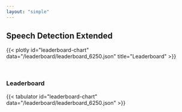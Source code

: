 ```yaml
---
layout: "simple"
---
```


## Speech Detection Extended

{{< plotly id="leaderboard-chart" data="/leaderboard/leaderboard_6250.json" title="Leaderboard" >}}

</br>

### Leaderboard

{{< tabulator id="leaderboard-chart" data="/leaderboard/leaderboard_6250.json" >}}